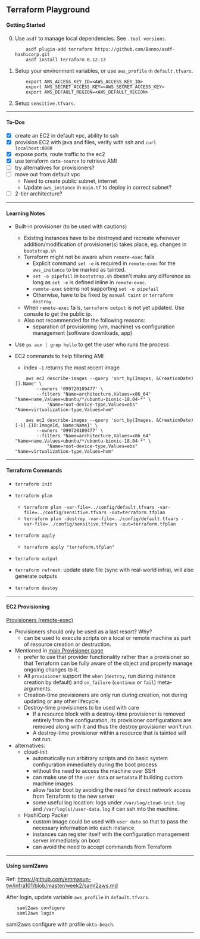 ## Terraform Playground

#### Getting Started
0. Use `asdf` to manage local dependencies. See `.tool-versions`.

    ```shell script
        asdf plugin-add terraform https://github.com/Banno/asdf-hashicorp.git
        asdf install terraform 0.12.13
    ```

0. Setup your environment variables, or use `aws_profile` in `default.tfvars`.

    ```shell script
        export AWS_ACCESS_KEY_ID=<AWS_ACCESS_KEY_ID>
        export AWS_SECRET_ACCESS_KEY=<AWS_SECRET_ACCESS_KEY>
        export AWS_DEFAULT_REGION=<AWS_DEFAULT_REGION>
    ```
0. Setup `sensitive.tfvars`.
---
#### To-Dos

- [X] create an EC2 in default vpc, ability to ssh
- [X] provision EC2 with java and files, verify with ssh and `curl localhost:8080`
- [X] expose ports, route traffic to the ec2
- [X] use terraform `data-source` to retrieve AMI
- [ ] try alternatives for provisioners?
- [ ] move out from default vpc
    - Need to create public subnet, internet
    - Update `aws_instance` in `main.tf` to deploy in correct subnet?
- [ ] 2-tier architecture?

---
#### Learning Notes
- Built-in provisioner (to be used with cautions)
    - Existing instances have to be destroyed and recreate whenever addition/modification of provisioner(s) takes place, eg. changes in `bootstrap.sh` 
    - Terraform might not be aware when `remote-exec` fails
        - Explicit command `set -e` is required in `remote-exec` for the `aws_instance` to be marked as tainted.
        - `set -o pipefail` in `bootstrap.sh` doesn't make any difference as long as `set -e` is defined inline in `remote-exec`.
        - `remote-exec` seems not supporting `set -o pipefail`
        - Otherwise, have to be fixed by `manual taint` or `terraform destroy`.
    - When `remote-exec` fails, `terraform output` is not yet updated. Use console to get the public ip.
    - Also not recommended for the following reasons:
        - separation of provisioning (vm, machine) vs configuration management (software downloads, app)

- Use `ps aux | grep hello` to get the user who runs the process

- EC2 commands to help filtering AMI
    - index `-1` returns the most recent image

    ```shell script
        aws ec2 describe-images --query 'sort_by(Images, &CreationDate)[].Name' \
            --owners '099720109477' \
            --filters "Name=architecture,Values=x86_64" "Name=name,Values=ubuntu/*/ubuntu-bionic-18.04-*" \
                "Name=root-device-type,Values=ebs" "Name=virtualization-type,Values=hvm"
  
        aws ec2 describe-images --query 'sort_by(Images, &CreationDate)[-1].{ID:ImageId, Name:Name}' \
            --owners '099720109477' \
            --filters "Name=architecture,Values=x86_64" "Name=name,Values=ubuntu/*/ubuntu-bionic-18.04-*" \
                "Name=root-device-type,Values=ebs" "Name=virtualization-type,Values=hvm"
    ```

---
#### Terraform Commands
- `terraform init`

- `terraform plan`
    - `terraform plan -var-file=../config/default.tfvars -var-file=../config/sensitive.tfvars -out=terraform.tfplan`
    - `terraform plan -destroy -var-file=../config/default.tfvars -var-file=../config/sensitive.tfvars -out=terraform.tfplan`

- `terraform apply`
    - `terraform apply "terraform.tfplan"`

- `terraform output`

- `terraform refresh`: update state file (sync with real-world infra), will also generate outputs

- `terraform destoy`
---
#### EC2 Provisioning
[Provisioners (remote-exec)](https://www.terraform.io/docs/provisioners/remote-exec.html#script-arguments)
- Provisioners should only be used as a last resort? Why?
    - can be used to execute scripts on a local or remote machine as part of resource creation or destruction.
- Mentioned in [main Provisioner page](https://www.terraform.io/docs/provisioners/)
    - prefer to use that provider functionality rather than a provisioner so that Terraform can be fully aware of the object and properly manage ongoing changes to it.
    - All `provisioner` support the `when` (`destroy`, run during instance creation by default) and `on_failure` (`continue` or `fail`) meta-arguments.
    - Creation-time provisioners are only run during creation, not during updating or any other lifecycle.
    - Destroy-time provisioners to be used with care
        - If a resource block with a destroy-time provisioner is removed entirely from the configuration, its provisioner configurations are removed along with it and thus the destroy provisioner won't run.
        - A destroy-time provisioner within a resource that is tainted will not run.
- alternatives:
    - cloud-init
        - automatically run arbitrary scripts and do basic system configuration immediately during the boot process
        - without the need to access the machine over SSH
        - can make use of the `user data` or `metadata` if building custom machine images
        - allow faster boot by avoiding the need for direct network access from Terraform to the new server
        - some useful log location: logs under `/var/log/cloud-init.log` and `/var/log(s)/user-data.log` if can ssh into the machine.
    - HashiCorp Packer
        - custom image could be used with `user data` so that to pass the necessary information into each instance
        - instances can register itself with the configuration management server immediately on boot
        - can avoid the need to accept commands from Terraform
---
#### Using saml2aws
Ref: https://github.com/emmasun-tw/infra101/blob/master/week2/saml2aws.md

After login, update variable `aws_profile` in `default.tfvars`.

```shell script
    saml2aws configure
    saml2aws login
```

saml2aws configure with profile `okta-beach`.

---
